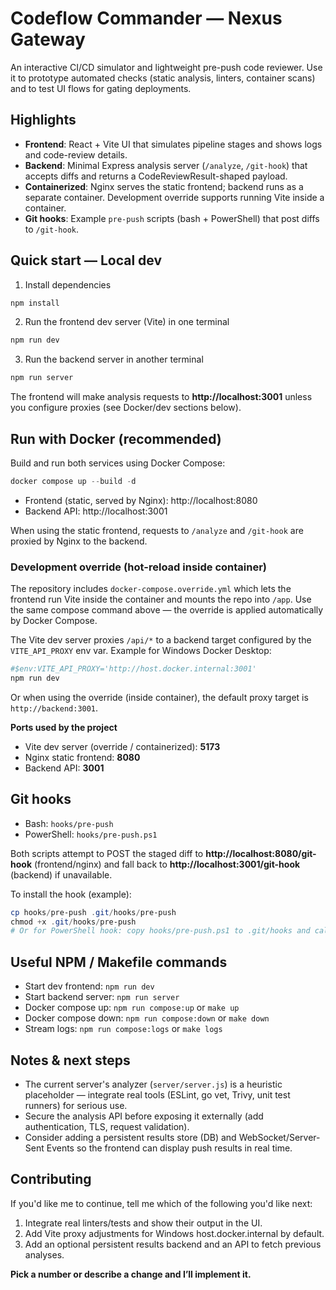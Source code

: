 
# Codeflow Commander — Nexus Gateway



An interactive CI/CD simulator and lightweight pre-push code reviewer. Use it to prototype automated checks (static analysis, linters, container scans) and to test UI flows for gating deployments.

## Highlights

- **Frontend**: React + Vite UI that simulates pipeline stages and shows logs and code-review details.
- **Backend**: Minimal Express analysis server (`/analyze`, `/git-hook`) that accepts diffs and returns a CodeReviewResult-shaped payload.
- **Containerized**: Nginx serves the static frontend; backend runs as a separate container. Development override supports running Vite inside a container.
- **Git hooks**: Example `pre-push` scripts (bash + PowerShell) that post diffs to `/git-hook`.

## Quick start — Local dev

1. Install dependencies

```powershell
npm install
```

2. Run the frontend dev server (Vite) in one terminal

```powershell
npm run dev
```

3. Run the backend server in another terminal

```powershell
npm run server
```

The frontend will make analysis requests to **http://localhost:3001** unless you configure proxies (see Docker/dev sections below).

## Run with Docker (recommended)

Build and run both services using Docker Compose:

```powershell
docker compose up --build -d
```

- Frontend (static, served by Nginx): http://localhost:8080
- Backend API: http://localhost:3001

When using the static frontend, requests to `/analyze` and `/git-hook` are proxied by Nginx to the backend.

### Development override (hot-reload inside container)

The repository includes `docker-compose.override.yml` which lets the frontend run Vite inside the container and mounts the repo into `/app`. Use the same compose command above — the override is applied automatically by Docker Compose.

The Vite dev server proxies `/api/*` to a backend target configured by the `VITE_API_PROXY` env var. Example for Windows Docker Desktop:

```powershell
#$env:VITE_API_PROXY='http://host.docker.internal:3001'
npm run dev
```

Or when using the override (inside container), the default proxy target is `http://backend:3001`.

**Ports used by the project**

- Vite dev server (override / containerized): **5173**
- Nginx static frontend: **8080**
- Backend API: **3001**

## Git hooks

- Bash: `hooks/pre-push`
- PowerShell: `hooks/pre-push.ps1`

Both scripts attempt to POST the staged diff to **http://localhost:8080/git-hook** (frontend/nginx) and fall back to **http://localhost:3001/git-hook** (backend) if unavailable.

To install the hook (example):

```powershell
cp hooks/pre-push .git/hooks/pre-push
chmod +x .git/hooks/pre-push
# Or for PowerShell hook: copy hooks/pre-push.ps1 to .git/hooks and call it from a shim
```

## Useful NPM / Makefile commands

- Start dev frontend: `npm run dev`
- Start backend server: `npm run server`
- Docker compose up: `npm run compose:up` or `make up`
- Docker compose down: `npm run compose:down` or `make down`
- Stream logs: `npm run compose:logs` or `make logs`

## Notes & next steps

- The current server's analyzer (`server/server.js`) is a heuristic placeholder — integrate real tools (ESLint, go vet, Trivy, unit test runners) for serious use.
- Secure the analysis API before exposing it externally (add authentication, TLS, request validation).
- Consider adding a persistent results store (DB) and WebSocket/Server-Sent Events so the frontend can display push results in real time.

## Contributing

If you'd like me to continue, tell me which of the following you'd like next:

1. Integrate real linters/tests and show their output in the UI.
2. Add Vite proxy adjustments for Windows host.docker.internal by default.
3. Add an optional persistent results backend and an API to fetch previous analyses.

**Pick a number or describe a change and I’ll implement it.**

<!-- Removed duplicate/docker-compose/help section (already present above) -->
